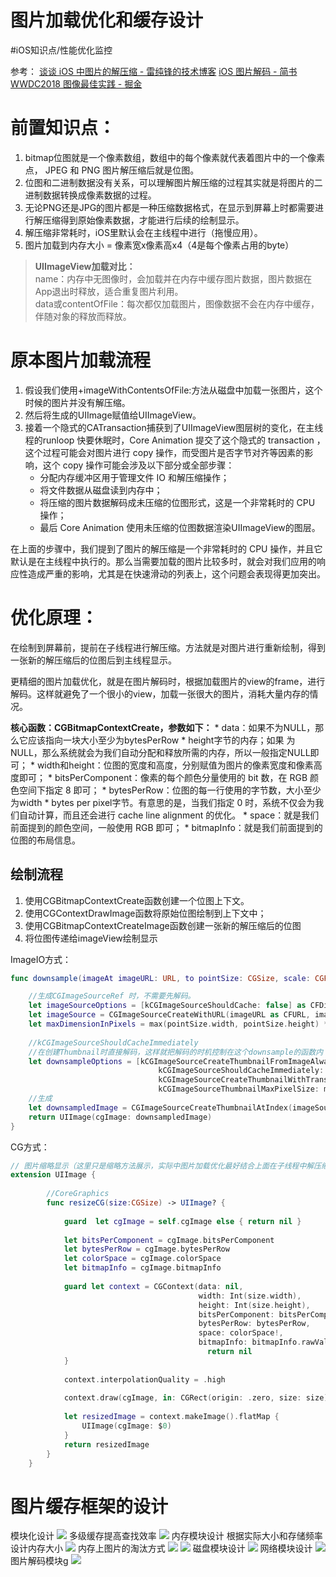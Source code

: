 # 图片加载优化和缓存设计
#iOS知识点/性能优化监控

参考：
[谈谈 iOS 中图片的解压缩 - 雷纯锋的技术博客](http://blog.leichunfeng.com/blog/2017/02/20/talking-about-the-decompression-of-the-image-in-ios/)
[iOS 图片解码 - 简书](https://www.jianshu.com/p/e9843d5b70a2)
[WWDC2018  图像最佳实践  - 掘金](https://juejin.im/post/5b1a7c2c5188257d5a30c820)

# 前置知识点：
1. bitmap位图就是一个像素数组，数组中的每个像素就代表着图片中的一个像素点， JPEG 和 PNG 图片解压缩后就是位图。
2. 位图和二进制数据没有关系，可以理解图片解压缩的过程其实就是将图片的二进制数据转换成像素数据的过程。
3. 无论PNG还是JPG的图片都是一种压缩数据格式，在显示到屏幕上时都需要进行解压缩得到原始像素数据，才能进行后续的绘制显示。
4. 解压缩非常耗时，iOS里默认会在主线程中进行（拖慢应用）。
5. 图片加载到内存大小 = 像素宽x像素高x4（4是每个像素占用的byte）

> **UIImageView加载对比：**  
> name：内存中无图像时，会加载并在内存中缓存图片数据，图片数据在App退出时释放，适合重复图片利用。  
> data或contentOfFile：每次都仅加载图片，图像数据不会在内存中缓存，伴随对象的释放而释放。  

# 原本图片加载流程
1. 假设我们使用+imageWithContentsOfFile:方法从磁盘中加载一张图片，这个时候的图片并没有解压缩。
2. 然后将生成的UIImage赋值给UIImageView。
3. 接着一个隐式的CATransaction捕获到了UIImageView图层树的变化，在主线程的runloop 快要休眠时，Core Animation 提交了这个隐式的 transaction ，这个过程可能会对图片进行 copy 操作，而受图片是否字节对齐等因素的影响，这个 copy 操作可能会涉及以下部分或全部步骤：
	* 分配内存缓冲区用于管理文件 IO 和解压缩操作；
	* 将文件数据从磁盘读到内存中；
	* 将压缩的图片数据解码成未压缩的位图形式，这是一个非常耗时的 CPU 操作；
	* 最后 Core Animation 使用未压缩的位图数据渲染UIImageView的图层。

在上面的步骤中，我们提到了图片的解压缩是一个非常耗时的 CPU 操作，并且它默认是在主线程中执行的。那么当需要加载的图片比较多时，就会对我们应用的响应性造成严重的影响，尤其是在快速滑动的列表上，这个问题会表现得更加突出。

# 优化原理：
在绘制到屏幕前，提前在子线程进行解压缩。方法就是对图片进行重新绘制，得到一张新的解压缩后的位图后到主线程显示。

更精细的图片加载优化，就是在图片解码时，根据加载图片的view的frame，进行解码。这样就避免了一个很小的view，加载一张很大的图片，消耗大量内存的情况。

**核心函数：CGBitmapContextCreate，参数如下：**
	* data：如果不为NULL，那么它应该指向一块大小至少为bytesPerRow * height字节的内存；如果 为NULL，那么系统就会为我们自动分配和释放所需的内存，所以一般指定NULL即可；
	* width和height：位图的宽度和高度，分别赋值为图片的像素宽度和像素高度即可；
	* bitsPerComponent：像素的每个颜色分量使用的 bit 数，在 RGB 颜色空间下指定 8 即可；
	* bytesPerRow：位图的每一行使用的字节数，大小至少为width * bytes per pixel字节。有意思的是，当我们指定 0 时，系统不仅会为我们自动计算，而且还会进行 cache line alignment 的优化。
	* space：就是我们前面提到的颜色空间，一般使用 RGB 即可；
	* bitmapInfo：就是我们前面提到的位图的布局信息。

## 绘制流程
1. 使用CGBitmapContextCreate函数创建一个位图上下文。
2. 使用CGContextDrawImage函数将原始位图绘制到上下文中；
3. 使用CGBitmapContextCreateImage函数创建一张新的解压缩后的位图
4. 将位图传递给imageView绘制显示

ImageIO方式：
``` swift
func downsample(imageAt imageURL: URL, to pointSize: CGSize, scale: CGFloat) -> UIImage {

	//生成CGImageSourceRef 时，不需要先解码。
	let imageSourceOptions = [kCGImageSourceShouldCache: false] as CFDictionary
	let imageSource = CGImageSourceCreateWithURL(imageURL as CFURL, imageSourceOptions)!
	let maxDimensionInPixels = max(pointSize.width, pointSize.height) * scale
	
	//kCGImageSourceShouldCacheImmediately 
	//在创建Thumbnail时直接解码，这样就把解码的时机控制在这个downsample的函数内
	let downsampleOptions = [kCGImageSourceCreateThumbnailFromImageAlways: true,
								 kCGImageSourceShouldCacheImmediately: true,
								 kCGImageSourceCreateThumbnailWithTransform: true,
								 kCGImageSourceThumbnailMaxPixelSize: maxDimensionInPixels] as CFDictionary
	//生成
	let downsampledImage = CGImageSourceCreateThumbnailAtIndex(imageSource, 0, downsampleOptions)!
	return UIImage(cgImage: downsampledImage)
}
```

CG方式：
``` swift
// 图片缩略显示（这里只是缩略方法展示，实际中图片加载优化最好结合上面在子线程中解压缩同时缩略图片，最后在主线程中显示）
extension UIImage {
        
        //CoreGraphics
        func resizeCG(size:CGSize) -> UIImage? {
            
            guard  let cgImage = self.cgImage else { return nil }
            
            let bitsPerComponent = cgImage.bitsPerComponent
            let bytesPerRow = cgImage.bytesPerRow
            let colorSpace = cgImage.colorSpace
            let bitmapInfo = cgImage.bitmapInfo
            
            guard let context = CGContext(data: nil,
                                          width: Int(size.width),
                                          height: Int(size.height),
                                          bitsPerComponent: bitsPerComponent,
                                          bytesPerRow: bytesPerRow,
                                          space: colorSpace!,
                                          bitmapInfo: bitmapInfo.rawValue) else {
                                            return nil
            }
            
            context.interpolationQuality = .high
    
            context.draw(cgImage, in: CGRect(origin: .zero, size: size))
            
            let resizedImage = context.makeImage().flatMap {
                UIImage(cgImage: $0)
            }
            return resizedImage
        }
    }
```

# 图片缓存框架的设计
模块化设计
![](%E5%9B%BE%E7%89%87%E5%8A%A0%E8%BD%BD%E4%BC%98%E5%8C%96%E5%92%8C%E7%BC%93%E5%AD%98%E8%AE%BE%E8%AE%A1/9B71D095-8672-4872-8BA6-C02AC6DA3CB7.png)
多级缓存提高查找效率
![](%E5%9B%BE%E7%89%87%E5%8A%A0%E8%BD%BD%E4%BC%98%E5%8C%96%E5%92%8C%E7%BC%93%E5%AD%98%E8%AE%BE%E8%AE%A1/47C4E0CE-7005-46E3-A110-16A78C94AC9E.png)
内存模块设计
根据实际大小和存储频率设计内存大小
![](%E5%9B%BE%E7%89%87%E5%8A%A0%E8%BD%BD%E4%BC%98%E5%8C%96%E5%92%8C%E7%BC%93%E5%AD%98%E8%AE%BE%E8%AE%A1/D80036BB-E6C4-4F69-A716-8D76417C2FDD.png)
内存上图片的淘汰方式
![](%E5%9B%BE%E7%89%87%E5%8A%A0%E8%BD%BD%E4%BC%98%E5%8C%96%E5%92%8C%E7%BC%93%E5%AD%98%E8%AE%BE%E8%AE%A1/15F621D3-F0A2-4491-8D39-DFBF1983379E.png)
![](%E5%9B%BE%E7%89%87%E5%8A%A0%E8%BD%BD%E4%BC%98%E5%8C%96%E5%92%8C%E7%BC%93%E5%AD%98%E8%AE%BE%E8%AE%A1/2ED9C640-C368-4CBA-AF37-B9EDEC4BB5B9.png)
磁盘模块设计
![](%E5%9B%BE%E7%89%87%E5%8A%A0%E8%BD%BD%E4%BC%98%E5%8C%96%E5%92%8C%E7%BC%93%E5%AD%98%E8%AE%BE%E8%AE%A1/05F808A7-57FA-47A8-8638-B0E69CBB4628.png)
网络模块设计
![](%E5%9B%BE%E7%89%87%E5%8A%A0%E8%BD%BD%E4%BC%98%E5%8C%96%E5%92%8C%E7%BC%93%E5%AD%98%E8%AE%BE%E8%AE%A1/DEC655EB-766E-416C-9005-DCE9309969DF.png)
图片解码模块g
![](%E5%9B%BE%E7%89%87%E5%8A%A0%E8%BD%BD%E4%BC%98%E5%8C%96%E5%92%8C%E7%BC%93%E5%AD%98%E8%AE%BE%E8%AE%A1/435EA59B-7475-4AEC-9E5D-66826330EB9A.png)